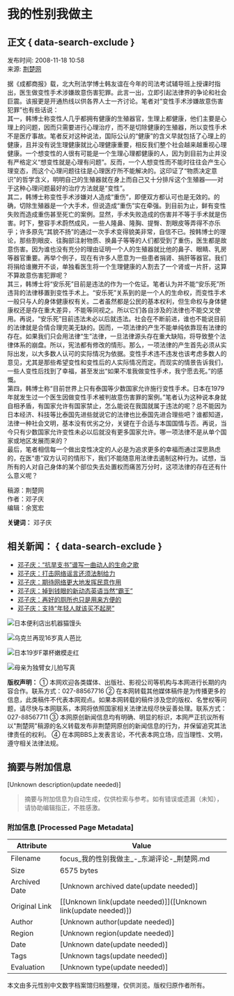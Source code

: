 # 我的性别我做主

## 正文 { data-search-exclude }


发布时间: 2008-11-18 10:58  
来源: [荆楚网](http://www.cnhubei.com)  

据《成都商报》载，北大刑法学博士韩友谊在今年的司法考试辅导班上授课时指出，医生做变性手术涉嫌故意伤害犯罪。此言一出，立即引起法律界的争论和社会巨震。该报更是开通热线以供各界人士一齐讨论。笔者对“变性手术涉嫌故意伤害犯罪”也有些话说：  
其一，韩博士称变性人几乎都拥有健康的生殖器官，生理上都健康，他们主要是心理上的问题，因而只需要进行心理治疗，而不是切除健康的生殖器，所以变性手术不是医疗事故。笔者反对这种说法，国际公认的“健康”的含义早就包括了心理上的健康，且并没有说生理健康就比心理健康重要，相反我们整个社会越来越重视心理健康。一个想变性的人很有可能是一个生理心理都健康的人，因为到目前为止并没有严格定义“想变性就是心理有问题”。反而，一个人想变性而不能时往往会产生心理变态，而这个心理问题往往是心理医疗所不能解决的。这印证了“物质决定意识”的哲学含义，明明自己的生殖器就在身上而自己又十分排斥这个生殖器——对于这种心理问题最好的治疗方法就是“变性”。  
其二，韩博士称变性手术涉嫌对人造成“重伤”，即便双方都认可也是无效的。的确，切除生殖器是一个大手术，但说造成“重伤”实在牵强。到目前为止，鲜有变性失败而造成重伤甚至死亡的案例。显然，手术失败造成的伤害并不等于手术就是伤害。时下，整容手术蔚然成风，一些人隆鼻、隆胸、提臀、割眼皮等弄得不亦乐乎；许多原先“其貌不扬”的通过一次手术变得貌美非常，自信不已。按韩博士的理论，那些割眼皮、往胸部注射物质、换鼻子等等的人们都受到了重伤，医生都是故意伤害。因为谁也没有充分的理由证明一个人的生殖器就比他的鼻子、眼睛、乳房等器官重要。再举个例子，现在有许多人愿意为一些患者捐肾、捐肝等器官。我们将捐给谁撇开不谈，单独看医生将一个生理健康的人割去了一个肾或一片肝，这算不算故意伤害犯罪呢？  
其三，韩博士将“安乐死”目前是违法的作为一个佐证。笔者认为并不能“安乐死”所违背的法律移置到变性手术上。“安乐死”关系到的是一个人的生命权，而变性手术一般只与人的身体健康权有关。二者虽然都是公民的基本权利，但生命权与身体健康权还是存在重大差异，不能等同视之。所以它们各自涉及的法律也不能交叉使用。再说，“安乐死”目前违法未必以后就违法。社会在不断前进，谁也不能说目前的法律就是合情合理完美无缺的。因而，一项法律的产生不能单纯依靠现有法律的存在。如果我们只会用法律“生”法律，一旦法律源头存在重大缺陷，将导致整个法律体系的崩盘。所以，宪法都有修改的情形。那么，一项法律的产生首先必须从实际出发，以大多数人认可的实际情况为依据。变性手术违不违发也该考虑多数人的意见，尤其是那些希望变性和变性后的人实际情况而定。而现实的情景告诉我们，一些人变性后找到了幸福，甚至发出“如果不准我做变性手术，我宁愿去死。”的感慨。  
第四，韩博士称“目前世界上只有泰国等少数国家允许施行变性手术。日本在1979年就发生过一个医生因做变性手术被判故意伤害罪的案例。”笔者认为这种说本身就自相矛盾，有国家允许有国家禁止，怎么能说在我国就属于违法的呢？总不能因为日本经济、科技等比泰国先进些就说它的法律也比泰国先进合理些吧？谁都知道，法律一种社会文明，基本没有优劣之分，关键在于合适与本国国情与否。再说，当今只有少数国家允许变性未必以后就没有更多国家允许。哪一项法律不是从单个国家或地区发展而来的？  
最后，笔者相信每一个做出变性决定的人必是为追求更多的幸福而通过深思熟虑的，在医“患”双方认可的情形下，我们不能随意用法律去遏制这种行为。试想，当所有的人对自己身体的某个部位失去处置权而痛苦万分时，这项法律的存在还有什么意义呢？  

稿源：荆楚网  
作者：邓子庆  
编辑：余宽宏  

**关键词：** 邓子庆

## 相关新闻： { data-search-exclude }

- [邓子庆：“抗旱支书”谱写一曲动人的生命之歌](../../local/201208/t2191080.shtml)
- [邓子庆：打击网络谣言还须法制给力](../../original/201203/t2015950.shtml)
- [邓子庆：期待网络更大地发挥民意作用](../../original/201006/t1215030.shtml)
- [邓子庆：掉到钱眼的新动态英语当然“霸王”](../../local/201003/t1016239.shtml)
- [邓子庆：再好的厕所也只是用来方便的](../../200912/t887119.shtml)
- [邓子庆：支持“年轻人就该买不起房”](../../today/200912/t881088.shtml)

![日本便利店出机器猫馒头](http://g2.cnhubei.com/10901/wzyxc/201408/W020140828359717907779.jpg)

![乌克兰再现16岁真人芭比](http://g2.cnhubei.com/10901/wzyxc/201408/W020140821347162508575.jpg)

![日本19岁F罩杯嫩模走红](http://g2.cnhubei.com/10901/wzyxc/201408/W020140825389106398797.jpg)

![母亲为独臂女儿拍写真](http://g2.cnhubei.com/10901/wzyxc/201408/W020140828352325557746.jpg)

**版权声明：** ① 本网欢迎各类媒体、出版社、影视公司等机构与本网进行长期的内容合作。联系方式：027-88567716 ② 在本网转载其他媒体稿件是为传播更多的信息，此类稿件不代表本网观点。如果本网转载的稿件涉及您的版权、名誉权等问题，请尽快与本网联系，本网将依照国家相关法律法规尽快妥善处理。联系方式：027-88567711 ③ 本网原创新闻信息均有明确、明显的标识，本网严正抗议所有以"荆楚网"稿源的名义转载发布非荆楚网原创的新闻信息的行为，并保留追究其法律责任的权利。 ④ 在本网BBS上发表言论，不代表本网立场，应当理性、文明，遵守相关法律法规。
<!-- tcd_original_link http://focus.cnhubei.com/community/200811/t499109.shtml -->


## 摘要与附加信息

<!-- tcd_abstract -->
[Unknown description(update needed)]
<!-- tcd_abstract_end -->

> 摘要与附加信息为自动生成，仅供检索与参考。如有错误或遗漏（未知），请协助编辑指正，不胜感激。

### 附加信息 [Processed Page Metadata]

| Attribute       | Value                                  |
|-----------------|----------------------------------------|
| Filename        | focus_我的性别我做主_-_东湖评论-_荆楚网.md                             |
| Size            | 6575 bytes                           |
| Archived Date   | [Unknown archived date(update needed)]                             |
| Original Link   | [[Unknown link(update needed)]]([Unknown link(update needed)])                       |
| Author          | [Unknown author(update needed)]                               |
| Region          | [Unknown region(update needed)]                               |
| Date            | [Unknown date(update needed)]                                 |
| Tags            | [Unknown tags(update needed)]                                 |
| Evaluation            | [Unknown type(update needed)]                                 |
<!-- tcd_table_end -->

本文由多元性别中文数字档案馆归档整理，仅供浏览。版权归原作者所有。
